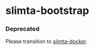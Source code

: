 slimta-bootstrap
================

### Deprecated

Please transition to [slimta-docker][1].

[1]: https://github.com/slimta/slimta-docker
